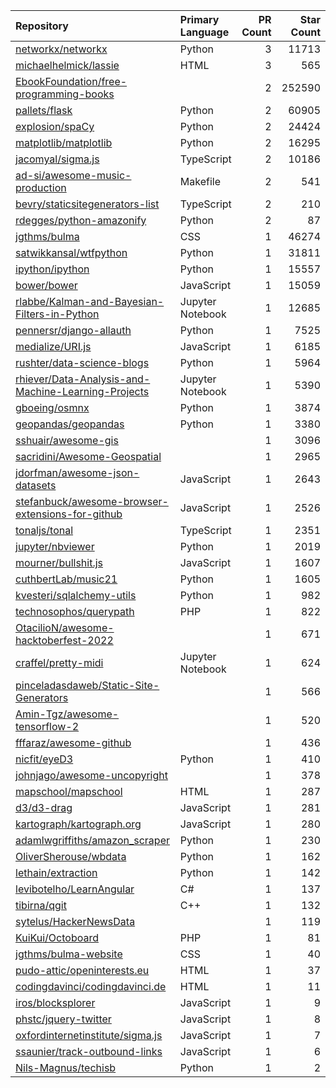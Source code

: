 | Repository | Primary Language | PR Count | Star Count |
| :-- | :-- | --: | --: |
| [networkx/networkx](https://github.com/networkx/networkx) | Python | 3 | 11713 |
| [michaelhelmick/lassie](https://github.com/michaelhelmick/lassie) | HTML | 3 | 565 |
| [EbookFoundation/free-programming-books](https://github.com/EbookFoundation/free-programming-books) |  | 2 | 252590 |
| [pallets/flask](https://github.com/pallets/flask) | Python | 2 | 60905 |
| [explosion/spaCy](https://github.com/explosion/spaCy) | Python | 2 | 24424 |
| [matplotlib/matplotlib](https://github.com/matplotlib/matplotlib) | Python | 2 | 16295 |
| [jacomyal/sigma.js](https://github.com/jacomyal/sigma.js) | TypeScript | 2 | 10186 |
| [ad-si/awesome-music-production](https://github.com/ad-si/awesome-music-production) | Makefile | 2 | 541 |
| [bevry/staticsitegenerators-list](https://github.com/bevry/staticsitegenerators-list) | TypeScript | 2 | 210 |
| [rdegges/python-amazonify](https://github.com/rdegges/python-amazonify) | Python | 2 | 87 |
| [jgthms/bulma](https://github.com/jgthms/bulma) | CSS | 1 | 46274 |
| [satwikkansal/wtfpython](https://github.com/satwikkansal/wtfpython) | Python | 1 | 31811 |
| [ipython/ipython](https://github.com/ipython/ipython) | Python | 1 | 15557 |
| [bower/bower](https://github.com/bower/bower) | JavaScript | 1 | 15059 |
| [rlabbe/Kalman-and-Bayesian-Filters-in-Python](https://github.com/rlabbe/Kalman-and-Bayesian-Filters-in-Python) | Jupyter Notebook | 1 | 12685 |
| [pennersr/django-allauth](https://github.com/pennersr/django-allauth) | Python | 1 | 7525 |
| [medialize/URI.js](https://github.com/medialize/URI.js) | JavaScript | 1 | 6185 |
| [rushter/data-science-blogs](https://github.com/rushter/data-science-blogs) | Python | 1 | 5964 |
| [rhiever/Data-Analysis-and-Machine-Learning-Projects](https://github.com/rhiever/Data-Analysis-and-Machine-Learning-Projects) | Jupyter Notebook | 1 | 5390 |
| [gboeing/osmnx](https://github.com/gboeing/osmnx) | Python | 1 | 3874 |
| [geopandas/geopandas](https://github.com/geopandas/geopandas) | Python | 1 | 3380 |
| [sshuair/awesome-gis](https://github.com/sshuair/awesome-gis) |  | 1 | 3096 |
| [sacridini/Awesome-Geospatial](https://github.com/sacridini/Awesome-Geospatial) |  | 1 | 2965 |
| [jdorfman/awesome-json-datasets](https://github.com/jdorfman/awesome-json-datasets) | JavaScript | 1 | 2643 |
| [stefanbuck/awesome-browser-extensions-for-github](https://github.com/stefanbuck/awesome-browser-extensions-for-github) | JavaScript | 1 | 2526 |
| [tonaljs/tonal](https://github.com/tonaljs/tonal) | TypeScript | 1 | 2351 |
| [jupyter/nbviewer](https://github.com/jupyter/nbviewer) | Python | 1 | 2019 |
| [mourner/bullshit.js](https://github.com/mourner/bullshit.js) | JavaScript | 1 | 1607 |
| [cuthbertLab/music21](https://github.com/cuthbertLab/music21) | Python | 1 | 1605 |
| [kvesteri/sqlalchemy-utils](https://github.com/kvesteri/sqlalchemy-utils) | Python | 1 | 982 |
| [technosophos/querypath](https://github.com/technosophos/querypath) | PHP | 1 | 822 |
| [OtacilioN/awesome-hacktoberfest-2022](https://github.com/OtacilioN/awesome-hacktoberfest-2022) |  | 1 | 671 |
| [craffel/pretty-midi](https://github.com/craffel/pretty-midi) | Jupyter Notebook | 1 | 624 |
| [pinceladasdaweb/Static-Site-Generators](https://github.com/pinceladasdaweb/Static-Site-Generators) |  | 1 | 566 |
| [Amin-Tgz/awesome-tensorflow-2](https://github.com/Amin-Tgz/awesome-tensorflow-2) |  | 1 | 520 |
| [fffaraz/awesome-github](https://github.com/fffaraz/awesome-github) |  | 1 | 436 |
| [nicfit/eyeD3](https://github.com/nicfit/eyeD3) | Python | 1 | 410 |
| [johnjago/awesome-uncopyright](https://github.com/johnjago/awesome-uncopyright) |  | 1 | 378 |
| [mapschool/mapschool](https://github.com/mapschool/mapschool) | HTML | 1 | 287 |
| [d3/d3-drag](https://github.com/d3/d3-drag) | JavaScript | 1 | 281 |
| [kartograph/kartograph.org](https://github.com/kartograph/kartograph.org) | JavaScript | 1 | 280 |
| [adamlwgriffiths/amazon_scraper](https://github.com/adamlwgriffiths/amazon_scraper) | Python | 1 | 230 |
| [OliverSherouse/wbdata](https://github.com/OliverSherouse/wbdata) | Python | 1 | 162 |
| [lethain/extraction](https://github.com/lethain/extraction) | Python | 1 | 142 |
| [levibotelho/LearnAngular](https://github.com/levibotelho/LearnAngular) | C# | 1 | 137 |
| [tibirna/qgit](https://github.com/tibirna/qgit) | C++ | 1 | 132 |
| [sytelus/HackerNewsData](https://github.com/sytelus/HackerNewsData) |  | 1 | 119 |
| [KuiKui/Octoboard](https://github.com/KuiKui/Octoboard) | PHP | 1 | 81 |
| [jgthms/bulma-website](https://github.com/jgthms/bulma-website) | CSS | 1 | 40 |
| [pudo-attic/openinterests.eu](https://github.com/pudo-attic/openinterests.eu) | HTML | 1 | 37 |
| [codingdavinci/codingdavinci.de](https://github.com/codingdavinci/codingdavinci.de) | HTML | 1 | 11 |
| [iros/blocksplorer](https://github.com/iros/blocksplorer) | JavaScript | 1 | 9 |
| [phstc/jquery-twitter](https://github.com/phstc/jquery-twitter) | JavaScript | 1 | 8 |
| [oxfordinternetinstitute/sigma.js](https://github.com/oxfordinternetinstitute/sigma.js) | JavaScript | 1 | 7 |
| [ssaunier/track-outbound-links](https://github.com/ssaunier/track-outbound-links) | JavaScript | 1 | 6 |
| [Nils-Magnus/techisb](https://github.com/Nils-Magnus/techisb) | Python | 1 | 2 |
